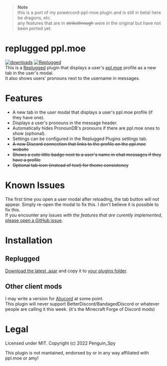 > **Note**  
> this is a port of my powercord-ppl-moe plugin and is still in beta! here be dragons, etc.  
> any features that are in ~~strikethrough~~ were in the original but have not been ported yet.

# replugged ppl.moe
[![downloads](https://img.shields.io/github/downloads/Penguin-Spy/replugged-ppl-moe/latest/total?color=ff69b4&logo=github)](https://github.com/Penguin-Spy/replugged-ppl-moe/releases/latest/download/dev.penguinspy.ppl-moe.asar) [![Replugged](https://img.shields.io/badge/client-Replugged-7289da?logo=discord&logoColor=fff)](https://replugged.dev/)  
This is a [Replugged](https://replugged.dev/) plugin that displays a user's [ppl.moe](https://ppl.moe/) profile as a new tab in the user's modal.  
It also shows users' pronouns next to the username in messages.  

# Features
- A new tab in the user modal that displays a user's ppl.moe profile (if they have one).
- Displays a user's pronouns in the message header.
- Automatically hides PronounDB's pronouns if there are ppl.moe ones to show (optional).
- Settings can be configured in the Replugged Plugins settings tab.
- ~~A new Discord connection that links to the profile on the ppl.moe website~~
- ~~Shows a cute little badge next to a user's name in chat messages if they have a profile~~
- ~~Optional tab icon (instead of text) for theme consistency~~

# Known Issues
The first time you open a user modal after reloading, the tab button will not appear. Simply re-open the modal to fix this. I don't believe it is possible to fix this.  
If you encounter any issues *with the features that are curently implemented*, [please open a GitHub issue](https://github.com/Penguin-Spy/replugged-ppl-moe/issues).

# Installation
## Replugged
[Download the latest .asar](https://github.com/Penguin-Spy/replugged-ppl-moe/releases/latest/download/dev.penguinspy.ppl-moe.asar) and copy it to [your plugins folder](https://github.com/replugged-org/replugged#installing-plugins-and-themes).

## Other client mods
I may write a version for [Aliucord](https://github.com/Aliucord/Aliucord "A Discord mod for Android") at some point.  
This plugin will never support BetterDiscord/BandagedDiscord or whatever people are calling it this week. (it's the Minecraft Forge of Discord mods)

# Legal
Licensed under MIT. Copyright (c) 2022 Penguin_Spy

This plugin is not mantained, endorsed by or in any way affiliated with ppl.moe or amy!  
